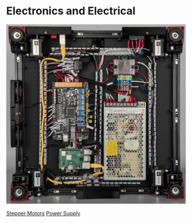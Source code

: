 # Electronics and Electrical

<img src="images/voron-electronics.webp" width=480 height=480 title="foto" />

[Stepper Motors](/Build%20Resources/Electronics/Stepper%20Motors/Stepper%20Motors)
[Power Supply](/Build%20Resources/Electronics/Power%20Supply)

